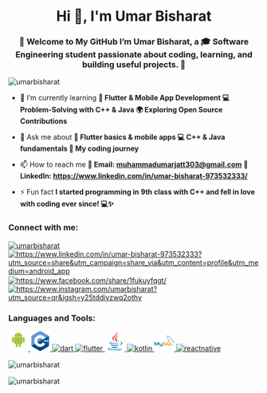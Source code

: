 <h1 align="center">Hi 👋, I'm Umar Bisharat</h1>
<h3 align="center">👋 Welcome to My GitHub I’m Umar Bisharat, a 🎓 Software Engineering student passionate about coding, learning, and building useful projects. 🚀</h3>

<p align="left"> <img src="https://komarev.com/ghpvc/?username=umarbisharat&label=Profile%20views&color=0e75b6&style=flat" alt="umarbisharat" /> </p>

- 🌱 I’m currently learning **📱 Flutter & Mobile App Development 💻 Problem-Solving with C++ & Java 🌍 Exploring Open Source Contributions**

- 💬 Ask me about **🚀 Flutter basics & mobile apps 💻 C++ & Java fundamentals 🎯 My coding journey**

- 📫 How to reach me **📧 Email: muhammadumarjatt303@gmail.com 💼 LinkedIn: https://www.linkedin.com/in/umar-bisharat-973532333/**

- ⚡ Fun fact **I started programming in 9th class with C++ and fell in love with coding ever since! 💻✨**

<h3 align="left">Connect with me:</h3>
<p align="left">
<a href="https://x.com/24sw13891008?t=rxcJ8GPWOQCNI8R2AbVK3Q&s=09" target="blank"><img align="center" src="https://raw.githubusercontent.com/rahuldkjain/github-profile-readme-generator/master/src/images/icons/Social/twitter.svg" alt="umarbisharat" height="30" width="40" /></a>
<a href="https://linkedin.com/in/https://www.linkedin.com/in/umar-bisharat-973532333?utm_source=share&utm_campaign=share_via&utm_content=profile&utm_medium=android_app" target="blank"><img align="center" src="https://raw.githubusercontent.com/rahuldkjain/github-profile-readme-generator/master/src/images/icons/Social/linked-in-alt.svg" alt="https://www.linkedin.com/in/umar-bisharat-973532333?utm_source=share&utm_campaign=share_via&utm_content=profile&utm_medium=android_app" height="30" width="40" /></a>
<a href="https://fb.com/https://www.facebook.com/share/1fukuyfqgt/" target="blank"><img align="center" src="https://raw.githubusercontent.com/rahuldkjain/github-profile-readme-generator/master/src/images/icons/Social/facebook.svg" alt="https://www.facebook.com/share/1fukuyfqgt/" height="30" width="40" /></a>
<a href="https://instagram.com/https://www.instagram.com/umarbisharat?utm_source=qr&igsh=y25tddiyzwq2othy" target="blank"><img align="center" src="https://raw.githubusercontent.com/rahuldkjain/github-profile-readme-generator/master/src/images/icons/Social/instagram.svg" alt="https://www.instagram.com/umarbisharat?utm_source=qr&igsh=y25tddiyzwq2othy" height="30" width="40" /></a>
</p>

<h3 align="left">Languages and Tools:</h3>
<p align="left"> <a href="https://developer.android.com" target="_blank" rel="noreferrer"> <img src="https://raw.githubusercontent.com/devicons/devicon/master/icons/android/android-original-wordmark.svg" alt="android" width="40" height="40"/> </a> <a href="https://www.w3schools.com/cpp/" target="_blank" rel="noreferrer"> <img src="https://raw.githubusercontent.com/devicons/devicon/master/icons/cplusplus/cplusplus-original.svg" alt="cplusplus" width="40" height="40"/> </a> <a href="https://dart.dev" target="_blank" rel="noreferrer"> <img src="https://www.vectorlogo.zone/logos/dartlang/dartlang-icon.svg" alt="dart" width="40" height="40"/> </a> <a href="https://flutter.dev" target="_blank" rel="noreferrer"> <img src="https://www.vectorlogo.zone/logos/flutterio/flutterio-icon.svg" alt="flutter" width="40" height="40"/> </a> <a href="https://www.java.com" target="_blank" rel="noreferrer"> <img src="https://raw.githubusercontent.com/devicons/devicon/master/icons/java/java-original.svg" alt="java" width="40" height="40"/> </a> <a href="https://kotlinlang.org" target="_blank" rel="noreferrer"> <img src="https://www.vectorlogo.zone/logos/kotlinlang/kotlinlang-icon.svg" alt="kotlin" width="40" height="40"/> </a> <a href="https://www.mysql.com/" target="_blank" rel="noreferrer"> <img src="https://raw.githubusercontent.com/devicons/devicon/master/icons/mysql/mysql-original-wordmark.svg" alt="mysql" width="40" height="40"/> </a> <a href="https://reactnative.dev/" target="_blank" rel="noreferrer"> <img src="https://reactnative.dev/img/header_logo.svg" alt="reactnative" width="40" height="40"/> </a> </p>

<p><img align="center" src="https://github-readme-stats.vercel.app/api/top-langs?username=umarbisharat&show_icons=true&locale=en&layout=compact" alt="umarbisharat" /></p>

<p><img align="center" src="https://github-readme-streak-stats.herokuapp.com/?user=umarbisharat&" alt="umarbisharat" /></p>
